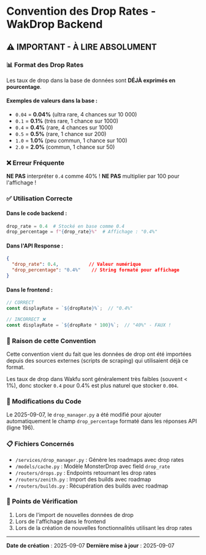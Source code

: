 # Convention des Drop Rates - WakDrop Backend

## ⚠️ IMPORTANT - À LIRE ABSOLUMENT

### 📊 Format des Drop Rates

Les taux de drop dans la base de données sont **DÉJÀ exprimés en pourcentage**.

#### Exemples de valeurs dans la base :
- `0.04` = **0.04%** (ultra rare, 4 chances sur 10 000)
- `0.1` = **0.1%** (très rare, 1 chance sur 1000)
- `0.4` = **0.4%** (rare, 4 chances sur 1000)
- `0.5` = **0.5%** (rare, 1 chance sur 200)
- `1.0` = **1.0%** (peu commun, 1 chance sur 100)
- `2.0` = **2.0%** (commun, 1 chance sur 50)

### ❌ Erreur Fréquente

**NE PAS** interpréter `0.4` comme 40% !
**NE PAS** multiplier par 100 pour l'affichage !

### ✅ Utilisation Correcte

#### Dans le code backend :
```python
drop_rate = 0.4  # Stocké en base comme 0.4
drop_percentage = f"{drop_rate}%"  # Affichage : "0.4%"
```

#### Dans l'API Response :
```json
{
  "drop_rate": 0.4,           // Valeur numérique
  "drop_percentage": "0.4%"    // String formaté pour affichage
}
```

#### Dans le frontend :
```javascript
// CORRECT
const displayRate = `${dropRate}%`;  // "0.4%"

// INCORRECT ❌
const displayRate = `${dropRate * 100}%`;  // "40%" - FAUX !
```

### 📝 Raison de cette Convention

Cette convention vient du fait que les données de drop ont été importées depuis des sources externes (scripts de scraping) qui utilisaient déjà ce format. 

Les taux de drop dans Wakfu sont généralement très faibles (souvent < 1%), donc stocker `0.4` pour 0.4% est plus naturel que stocker `0.004`.

### 🔄 Modifications du Code

Le 2025-09-07, le `drop_manager.py` a été modifié pour ajouter automatiquement le champ `drop_percentage` formaté dans les réponses API (ligne 196).

### 📋 Fichiers Concernés
- `/services/drop_manager.py` : Génère les roadmaps avec drop rates
- `/models/cache.py` : Modèle MonsterDrop avec field `drop_rate`
- `/routers/drops.py` : Endpoints retournant les drop rates
- `/routers/zenith.py` : Import des builds avec roadmap
- `/routers/builds.py` : Récupération des builds avec roadmap

### 🎯 Points de Vérification
1. Lors de l'import de nouvelles données de drop
2. Lors de l'affichage dans le frontend
3. Lors de la création de nouvelles fonctionnalités utilisant les drop rates

---
**Date de création** : 2025-09-07
**Dernière mise à jour** : 2025-09-07